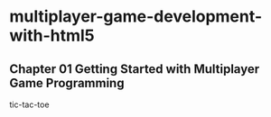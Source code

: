# multiplayer-game-development-with-html5

## Chapter 01 Getting Started with Multiplayer Game Programming
tic-tac-toe
